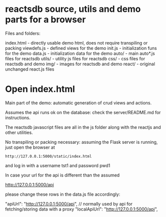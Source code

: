 reactsdb source, utils and demo parts for a browser
===================================================

Files and folders:

index.html - directly usable demo html, does not require transpiling or packing
viewdefs.js - defined views for the demo
init.js - initialization funs for the demo
data.js - initialization data for the demo
auto/ - main auto*.js files for reactsdb
utils/ - utility js files for reactsdb
css/ - css files for reactsdb and demo
img/ - images for reactsdb and demo
react/ - original unchanged react.js files

Open index.html
================

Main part of the demo: automatic generation of crud views and actions.

Assumes the api runs ok on the database: check the server/README.md for instructions.

The reactsdb javascript files are all in the js folder along with the reactjs and other utilities.

No transpiling or packing necessary: assuming the Flask server is running,
just open the browser at

    http://127.0.0.1:5000/static/index.html

and log in with a username tst1 and password pwd1

In case your url for the api is different than the assumed

   http://127.0.0.1:5000/api

please change these rows in the data.js file accordingly:

  "apiUrl": "http://127.0.0.1:5000/api", // normally used by api for fetching/storing data with a proxy 
  "localApiUrl": "http://127.0.0.1:5000/api",

  


